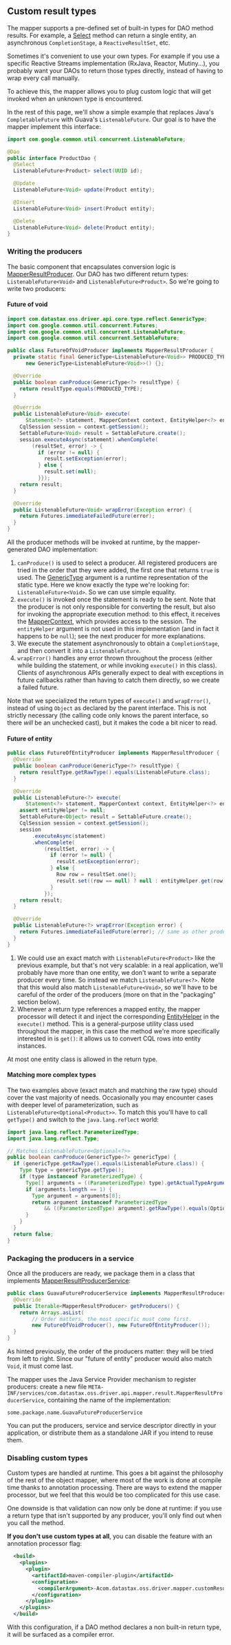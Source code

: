 <!--
Licensed to the Apache Software Foundation (ASF) under one
or more contributor license agreements.  See the NOTICE file
distributed with this work for additional information
regarding copyright ownership.  The ASF licenses this file
to you under the Apache License, Version 2.0 (the
"License"); you may not use this file except in compliance
with the License.  You may obtain a copy of the License at

  http://www.apache.org/licenses/LICENSE-2.0

Unless required by applicable law or agreed to in writing,
software distributed under the License is distributed on an
"AS IS" BASIS, WITHOUT WARRANTIES OR CONDITIONS OF ANY
KIND, either express or implied.  See the License for the
specific language governing permissions and limitations
under the License.
-->

## Custom result types

The mapper supports a pre-defined set of built-in types for DAO method results. For example, a
[Select](../select/#return-type) method can return a single entity, an asynchronous
`CompletionStage`, a `ReactiveResultSet`, etc.

Sometimes it's convenient to use your own types. For example if you use a specific Reactive Streams
implementation (RxJava, Reactor, Mutiny...), you probably want your DAOs to return those types
directly, instead of having to wrap every call manually.

To achieve this, the mapper allows you to plug custom logic that will get invoked when an unknown
type is encountered.

In the rest of this page, we'll show a simple example that replaces Java's `CompletableFuture` with
Guava's `ListenableFuture`. Our goal is to have the mapper implement this interface:

```java
import com.google.common.util.concurrent.ListenableFuture;

@Dao
public interface ProductDao {
  @Select
  ListenableFuture<Product> select(UUID id);

  @Update
  ListenableFuture<Void> update(Product entity);

  @Insert
  ListenableFuture<Void> insert(Product entity);

  @Delete
  ListenableFuture<Void> delete(Product entity);
}
```

### Writing the producers

The basic component that encapsulates conversion logic is [MapperResultProducer]. Our DAO has two
different return types: `ListenableFuture<Void>` and `ListenableFuture<Product>`. So we're going to
write two producers:

#### Future of void

```java
import com.datastax.oss.driver.api.core.type.reflect.GenericType;
import com.google.common.util.concurrent.Futures;
import com.google.common.util.concurrent.ListenableFuture;
import com.google.common.util.concurrent.SettableFuture;

public class FutureOfVoidProducer implements MapperResultProducer {
  private static final GenericType<ListenableFuture<Void>> PRODUCED_TYPE =
      new GenericType<ListenableFuture<Void>>() {};

  @Override
  public boolean canProduce(GenericType<?> resultType) {
    return resultType.equals(PRODUCED_TYPE);                                   // (1)
  }

  @Override
  public ListenableFuture<Void> execute(
      Statement<?> statement, MapperContext context, EntityHelper<?> entityHelper) {
    CqlSession session = context.getSession();                                 // (2)
    SettableFuture<Void> result = SettableFuture.create();                     // (3)
    session.executeAsync(statement).whenComplete(
        (resultSet, error) -> {
          if (error != null) {
            result.setException(error);
          } else { 
            result.set(null);
          }});
    return result;
  }

  @Override
  public ListenableFuture<Void> wrapError(Exception error) {
    return Futures.immediateFailedFuture(error);                               // (4)
  }
}
```

All the producer methods will be invoked at runtime, by the mapper-generated DAO implementation:

1. `canProduce()` is used to select a producer. All registered producers are tried in the order that
  they were added, the first one that returns `true` is used. The [GenericType] argument is a
  runtime representation of the static type. Here we know exactly the type we're looking for:
  `ListenableFuture<Void>`. So we can use simple equality.
2. `execute()` is invoked once the statement is ready to be sent. Note that the producer is not only
  responsible for converting the result, but also for invoking the appropriate execution method: to
  this effect, it receives the [MapperContext], which provides access to the session. The
  `entityHelper` argument is not used in this implementation (and in fact it happens to be `null`);
  see the next producer for more explanations.
3. We execute the statement asynchronously to obtain a `CompletionStage`, and then convert it into a
  `ListenableFuture`.
4. `wrapError()` handles any error thrown throughout the process (either while building the
  statement, or while invoking `execute()` in this class). Clients of asynchronous APIs generally
  expect to deal with exceptions in future callbacks rather than having to catch them directly, so
  we create a failed future.
  
Note that we specialized the return types of `execute()` and `wrapError()`, instead of using
`Object` as declared by the parent interface. This is not strictly necessary (the calling code only
knows the parent interface, so there *will* be an unchecked cast), but it makes the code a bit nicer
to read.

#### Future of entity

```java
public class FutureOfEntityProducer implements MapperResultProducer {
  @Override
  public boolean canProduce(GenericType<?> resultType) {
    return resultType.getRawType().equals(ListenableFuture.class);             // (1)
  }

  @Override
  public ListenableFuture<?> execute(
      Statement<?> statement, MapperContext context, EntityHelper<?> entityHelper) {
    assert entityHelper != null;
    SettableFuture<Object> result = SettableFuture.create();
    CqlSession session = context.getSession();
    session
        .executeAsync(statement)
        .whenComplete(
            (resultSet, error) -> {
              if (error != null) {
                result.setException(error);
              } else {
                Row row = resultSet.one();
                result.set((row == null) ? null : entityHelper.get(row));      // (2)
              }
            });
    return result;
  }

  @Override
  public ListenableFuture<?> wrapError(Exception error) {
    return Futures.immediateFailedFuture(error); // same as other producer
  }
}
```

1. We could use an exact match with `ListenableFuture<Product>` like the previous example, but
  that's not very scalable: in a real application, we'll probably have more than one entity, we
  don't want to write a separate producer every time. So instead we match `ListenableFuture<?>`.
  Note that this would also match `ListenableFuture<Void>`, so we'll have to be careful of the order
  of the producers (more on that in the "packaging" section below).
2. Whenever a return type references a mapped entity, the mapper processor will detect it and inject
  the corresponding [EntityHelper] in the `execute()` method. This is a general-purpose utility
  class used throughout the mapper, in this case the method we're more specifically interested in is
  `get()`: it allows us to convert CQL rows into entity instances.
  
At most one entity class is allowed in the return type.

#### Matching more complex types

The two examples above (exact match and matching the raw type) should cover the vast majority of
needs. Occasionally you may encounter cases with deeper level of parameterization, such as
`ListenableFuture<Optional<Product>>`. To match this you'll have to call `getType()` and switch to
the `java.lang.reflect` world: 

```java
import java.lang.reflect.ParameterizedType;
import java.lang.reflect.Type;

// Matches ListenableFuture<Optional<?>>
public boolean canProduce(GenericType<?> genericType) {
  if (genericType.getRawType().equals(ListenableFuture.class)) {
    Type type = genericType.getType();
    if (type instanceof ParameterizedType) {
      Type[] arguments = ((ParameterizedType) type).getActualTypeArguments();
      if (arguments.length == 1) {
        Type argument = arguments[0];
        return argument instanceof ParameterizedType
            && ((ParameterizedType) argument).getRawType().equals(Optional.class);
      }
    }
  }
  return false;
}
```

### Packaging the producers in a service

Once all the producers are ready, we package them in a class that implements
[MapperResultProducerService]:

```java
public class GuavaFutureProducerService implements MapperResultProducerService {
  @Override
  public Iterable<MapperResultProducer> getProducers() {
    return Arrays.asList(
        // Order matters, the most specific must come first.
        new FutureOfVoidProducer(), new FutureOfEntityProducer());
  }  
}
```

As hinted previously, the order of the producers matter: they will be tried from left to right.
Since our "future of entity" producer would also match `Void`, it must come last.

The mapper uses the Java Service Provider mechanism to register producers: create a new file 
`META-INF/services/com.datastax.oss.driver.api.mapper.result.MapperResultProducerService`,
containing the name of the implementation:

```
some.package.name.GuavaFutureProducerService
```

You can put the producers, service and service descriptor directly in your application, or
distribute them as a standalone JAR if you intend to reuse them.

### Disabling custom types

Custom types are handled at runtime. This goes a bit against the philosophy of the rest of the
object mapper, where most of the work is done at compile time thanks to annotation processing. There
are ways to extend the mapper processor, but we feel that this would be too complicated for this use
case.

One downside is that validation can now only be done at runtime: if you use a return type that isn't
supported by any producer, you'll only find out when you call the method.

**If you don't use custom types at all**, you can disable the feature with an annotation processor
flag:

```xml
  <build>
    <plugins>
      <plugin>
        <artifactId>maven-compiler-plugin</artifactId>
        <configuration>
          <compilerArgument>-Acom.datastax.oss.driver.mapper.customResults.enabled=false</compilerArgument>
        </configuration>
      </plugin>
    </plugins>
  </build>
```

With this configuration, if a DAO method declares a non built-in return type, it will be surfaced as
a compiler error.

[EntityHelper]: https://docs.datastax.com/en/drivers/java/4.11/com/datastax/oss/driver/api/mapper/entity/EntityHelper.html
[GenericType]: https://docs.datastax.com/en/drivers/java/4.11/com/datastax/oss/driver/api/core/type/reflect/GenericType.html
[MapperContext]:  https://docs.datastax.com/en/drivers/java/4.11/com/datastax/oss/driver/api/mapper/MapperContext.html
[MapperResultProducer]: https://docs.datastax.com/en/drivers/java/4.11/com/datastax/oss/driver/api/mapper/result/MapperResultProducer.html
[MapperResultProducerService]: https://docs.datastax.com/en/drivers/java/4.11/com/datastax/oss/driver/api/mapper/result/MapperResultProducerService.html
